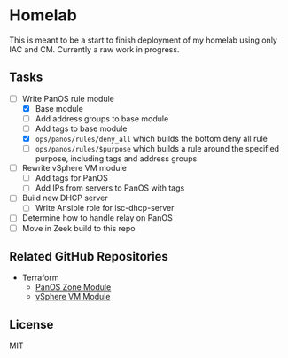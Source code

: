 # Homelab

This is meant to be a start to finish deployment of my homelab using only IAC and CM. Currently a raw work in progress.

## Tasks

- [ ] Write PanOS rule module
  - [X] Base module
  - [ ] Add address groups to base module
  - [ ] Add tags to base module
  - [X] `ops/panos/rules/deny_all` which builds the bottom deny all rule
  - [ ] `ops/panos/rules/$purpose` which builds a rule around the specified purpose, including tags and address groups
- [ ] Rewrite vSphere VM module
  - [ ] Add tags for PanOS
  - [ ] Add IPs from servers to PanOS with tags
- [ ] Build new DHCP server
  - [ ] Write Ansible role for isc-dhcp-server
- [ ] Determine how to handle relay on PanOS
- [ ] Move in Zeek build to this repo

## Related GitHub Repositories

- Terraform
  - [PanOS Zone Module](https://github.com/chrisbalmer/terraform-panos-zone)
  - [vSphere VM Module](https://github.com/chrisbalmer/terraform-vsphere-vm)

## License

MIT
